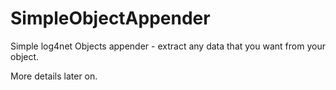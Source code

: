 # SimpleObjectAppender
Simple log4net Objects appender - extract any data that you want from your object.

More details later on.